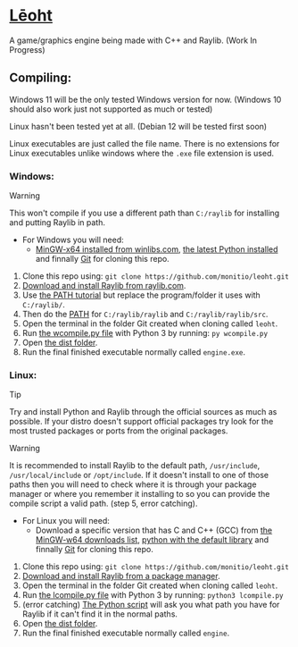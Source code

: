 # [Lēoht](https://ipa-reader.com/?text=L%C4%93oht&voice=Emma)
A game/graphics engine being made with C++ and Raylib. (Work In Progress)

## Compiling:
Windows 11 will be the only tested Windows version for now.
(Windows 10 should also work just not supported as much or tested)

Linux hasn't been tested yet at all.
(Debian 12 will be tested first soon)

Linux executables are just called the file name. There is no extensions for Linux executables unlike windows where the `.exe` file extension is used.

### Windows:

> [!WARNING]
> This won't compile if you use a different path than `C:/raylib` for installing and putting Raylib in path.

- For Windows you will need:
    - [MinGW-x64 installed from winlibs.com](https://winlibs.com/#download-release), [the latest Python installed](https://www.python.org/downloads/) and finnally [Git](https://git-scm.com/) for cloning this repo.

1. Clone this repo using: `git clone https://github.com/monitio/leoht.git`
2. [Download and install Raylib from raylib.com](https://raylib.com).
3. Use [the PATH tutorial](https://windowsloop.com/how-to-add-to-windows-path/) but replace the program/folder it uses with `C:/raylib/`.
4. Then do the [PATH](https://windowsloop.com/how-to-add-to-windows-path/) for `C:/raylib/raylib` and `C:/raylib/raylib/src`.
5. Open the terminal in the folder Git created when cloning called `leoht`.
6. Run [the wcompile.py file](/wcompile.py) with Python 3 by running: `py wcompile.py`
7. Open [the dist folder](/dist/).
8. Run the final finished executable normally called `engine.exe`.

### Linux:

> [!TIP]
> Try and install Python and Raylib through the official sources as much as possible. If your distro doesn't support official packages try look for the most trusted packages or ports from the original packages.

> [!WARNING]
> It is recommended to install Raylib to the default path, `/usr/include`, `/usr/local/include` or `/opt/include`. If it doesn't install to one of those paths then you will need to check where it is through your package manager or where you remember it installing to so you can provide the compile script a valid path. (step 5, error catching).

- For Linux you will need:
    - Download a specific version that has C and C++ (GCC) from [the MinGW-w64 downloads list](https://www.mingw-w64.org/downloads/), [python with the default library](https://pkgs.org/search/?q=python) and finnally [Git](https://git-scm.com/) for cloning this repo.

1. Clone this repo using: `git clone https://github.com/monitio/leoht.git`
2. [Download and install Raylib from a package manager](https://pkgs.org/search/?q=raylib).
3. Open the terminal in the folder Git created when cloning called `leoht`.
4. Run [the lcompile.py file](/lcompile.py) with Python 3 by running: `python3 lcompile.py`
5. (error catching) [The Python script](/lcompile.py) will ask you what path you have for Raylib if it can't find it in the normal paths. 
6. Open [the dist folder](/dist/).
7. Run the final finished executable normally called `engine`.
